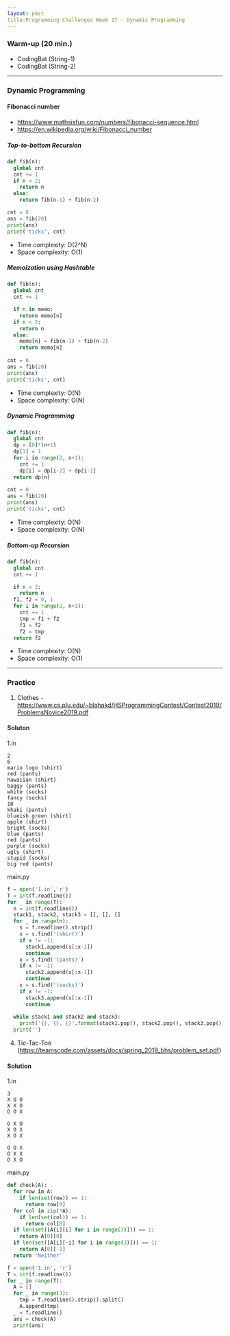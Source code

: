 ```yaml
---
layout: post
title:Programming Challenges Week 17 - Dynamic Programming
---
```


### Warm-up (20 min.)
- CodingBat (String-1)
- CodingBat (String-2)

---

### Dynamic Programming

#### Fibonacci number
- https://www.mathsisfun.com/numbers/fibonacci-sequence.html
- https://en.wikipedia.org/wiki/Fibonacci_number

##### Top-to-bottom Recursion
```py
def fib(n):
  global cnt
  cnt += 1
  if n < 2:
    return n
  else:
    return fib(n-1) + fib(n-2)

cnt = 0
ans = fib(20)
print(ans)
print('ticks', cnt)

```
- Time complexity: O(2^N)
- Space complexity: O(1)

##### Memoization using Hashtable

```py
def fib(n):
  global cnt
  cnt += 1

  if n in memo:
    return memo[n]
  if n < 2:
    return n
  else:
    memo[n] = fib(n-1) + fib(n-2)
    return memo[n]
    
cnt = 0
ans = fib(20)
print(ans)
print('ticks', cnt)    
```    
- Time complexity: O(N)
- Space complexity: O(N)

##### Dynamic Programming
```py
def fib(n):
  global cnt
  dp = [0]*(n+1)
  dp[1] = 1
  for i in range(2, n+1):
    cnt += 1
    dp[i] = dp[i-2] + dp[i-1]
  return dp[n]
  
cnt = 0
ans = fib(20)
print(ans)
print('ticks', cnt)
```
- Time complexity: O(N)
- Space complexity: O(N)

##### Bottom-up Recursion
```py
def fib(n):
  global cnt
  cnt += 1

  if n < 2:
    return n
  f1, f2 = 0, 1
  for i in range(2, n+1):
    cnt += 1
    tmp = f1 + f2
    f1 = f2
    f2 = tmp
  return f2
  ```
- Time complexity: O(N)
- Space complexity: O(1)

---
### Practice

1. Clothes - https://www.cs.plu.edu/~blahakd/HSProgrammingContest/Contest2019/ProblemsNovice2019.pdf 

#### Soluton
1.in
```
2
6
mario logo (shirt)
red (pants)
hawaiian (shirt)
baggy (pants)
white (socks)
fancy (socks)
10
khaki (pants)
blueish green (shirt)
apple (shirt)
bright (socks)
blue (pants)
red (pants)
purple (socks)
ugly (shirt)
stupid (socks)
big red (pants)
```


main.py
```py
f = open('1.in','r')
T = int(f.readline())
for _ in range(T):
  n = int(f.readline())
  stack1, stack2, stack3 = [], [], []
  for _ in range(n):
    s = f.readline().strip()
    x = s.find('(shirt)')
    if x != -1:
      stack1.append(s[:x-1])
      continue
    x = s.find('(pants)')
    if x != -1:
      stack2.append(s[:x-1])
      continue
    x = s.find('(socks)')
    if x != -1:
      stack3.append(s[:x-1])
      continue
  
  while stack1 and stack2 and stack3:
    print('{}, {}, {}'.format(stack1.pop(), stack2.pop(), stack3.pop()))
  print('')
```  


4. Tic-Tac-Toe (https://teamscode.com/assets/docs/spring_2019_bhs/problem_set.pdf)

#### Solution
1.in
```
3
X O O
X X O
O O X

O X O
X O X
X O X

O O X
O X X
O X O
```

main.py
```py
def check(A):
  for row in A:
    if len(set(row)) == 1:
      return row[0]
  for col in zip(*A):
    if len(set(col)) == 1:
      return col[0]
  if len(set([A[i][i] for i in range(3)])) == 1:
    return A[0][0]
  if len(set([A[i][~i] for i in range(3)])) == 1:
    return A[0][-1]
  return 'Neither'

f = open('1.in', 'r')
T = int(f.readline())
for _ in range(T):
  A = []
  for _ in range(3):
    tmp = f.readline().strip().split()
    A.append(tmp)
  _ = f.readline()
  ans = check(A)
  print(ans)
```
